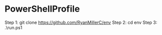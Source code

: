 # PowerShellProfile
Step 1: git clone https://github.com/RyanMillerC/env
Step 2: cd env
Step 3: .\run.ps1

